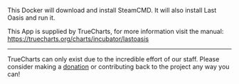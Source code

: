 This Docker will download and install SteamCMD. It will also install Last Oasis and run it.


This App is supplied by TrueCharts, for more information visit the manual: https://truecharts.org/charts/incubator/lastoasis

---

TrueCharts can only exist due to the incredible effort of our staff.
Please consider making a [donation](https://truecharts.org/docs/about/sponsor) or contributing back to the project any way you can!
